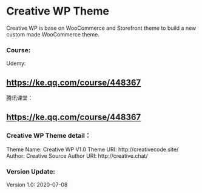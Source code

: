# Creative WP Theme
Creative WP is base on WooCommerce and Storefront theme to build a new custom made WooCommerce theme.

<h3>Course:</h3>
Udemy:
<h2><a href="https://ke.qq.com/course/448367?tuin=b26eb164" target="_blank">https://ke.qq.com/course/448367</a></h2>

腾讯课堂：
<h2><a href="https://ke.qq.com/course/448367?tuin=b26eb164" target="_blank">https://ke.qq.com/course/448367</a></h2>

<h3>Creative WP Theme detail：</h3>
Theme Name:   Creative WP V1.0
Theme URI:    http://creativecode.site/
Author:       Creative Source
Author URI:   http://creative.chat/

<h3>Version Update:</h3>
Version 1.0: 2020-07-08
